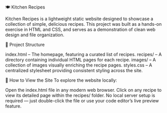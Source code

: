 🍽️ Kitchen Recipes

Kitchen Recipes is a lightweight static website designed to showcase a collection of simple, delicious recipes. This project was built as a hands-on exercise in HTML and CSS, and serves as a demonstration of clean web design and file organization.

📁 Project Structure

index.html – The homepage, featuring a curated list of recipes.
recipes/ – A directory containing individual HTML pages for each recipe.
images/ – A collection of images visually enriching the recipe pages.
styles.css – A centralized stylesheet providing consistent styling across the site.

🚀 How to View the Site
To explore the website locally:

Open the index.html file in any modern web browser.
Click on any recipe to view its detailed page within the recipes/ folder.
No local server setup is required — just double-click the file or use your code editor’s live preview feature.
